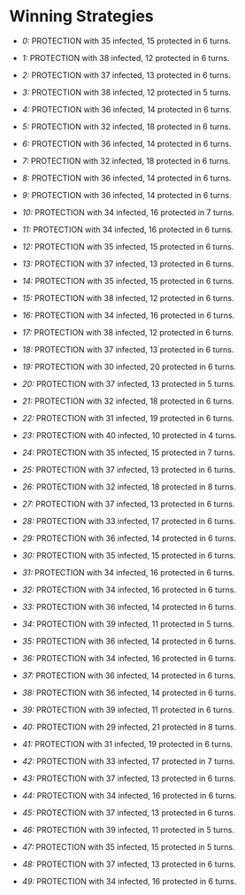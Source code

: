 # Winning Strategies

* _0:_ PROTECTION with 35 infected, 15 protected in 6 turns.


* _1:_ PROTECTION with 38 infected, 12 protected in 6 turns.


* _2:_ PROTECTION with 37 infected, 13 protected in 6 turns.


* _3:_ PROTECTION with 38 infected, 12 protected in 5 turns.


* _4:_ PROTECTION with 36 infected, 14 protected in 6 turns.


* _5:_ PROTECTION with 32 infected, 18 protected in 6 turns.


* _6:_ PROTECTION with 36 infected, 14 protected in 6 turns.


* _7:_ PROTECTION with 32 infected, 18 protected in 6 turns.


* _8:_ PROTECTION with 36 infected, 14 protected in 6 turns.


* _9:_ PROTECTION with 36 infected, 14 protected in 6 turns.


* _10:_ PROTECTION with 34 infected, 16 protected in 7 turns.


* _11:_ PROTECTION with 34 infected, 16 protected in 6 turns.


* _12:_ PROTECTION with 35 infected, 15 protected in 6 turns.


* _13:_ PROTECTION with 37 infected, 13 protected in 6 turns.


* _14:_ PROTECTION with 35 infected, 15 protected in 6 turns.


* _15:_ PROTECTION with 38 infected, 12 protected in 6 turns.


* _16:_ PROTECTION with 34 infected, 16 protected in 6 turns.


* _17:_ PROTECTION with 38 infected, 12 protected in 6 turns.


* _18:_ PROTECTION with 37 infected, 13 protected in 6 turns.


* _19:_ PROTECTION with 30 infected, 20 protected in 6 turns.


* _20:_ PROTECTION with 37 infected, 13 protected in 5 turns.


* _21:_ PROTECTION with 32 infected, 18 protected in 6 turns.


* _22:_ PROTECTION with 31 infected, 19 protected in 6 turns.


* _23:_ PROTECTION with 40 infected, 10 protected in 4 turns.


* _24:_ PROTECTION with 35 infected, 15 protected in 7 turns.


* _25:_ PROTECTION with 37 infected, 13 protected in 6 turns.


* _26:_ PROTECTION with 32 infected, 18 protected in 8 turns.


* _27:_ PROTECTION with 37 infected, 13 protected in 6 turns.


* _28:_ PROTECTION with 33 infected, 17 protected in 6 turns.


* _29:_ PROTECTION with 36 infected, 14 protected in 6 turns.


* _30:_ PROTECTION with 35 infected, 15 protected in 6 turns.


* _31:_ PROTECTION with 34 infected, 16 protected in 6 turns.


* _32:_ PROTECTION with 34 infected, 16 protected in 6 turns.


* _33:_ PROTECTION with 36 infected, 14 protected in 6 turns.


* _34:_ PROTECTION with 39 infected, 11 protected in 5 turns.


* _35:_ PROTECTION with 36 infected, 14 protected in 6 turns.


* _36:_ PROTECTION with 34 infected, 16 protected in 6 turns.


* _37:_ PROTECTION with 36 infected, 14 protected in 6 turns.


* _38:_ PROTECTION with 36 infected, 14 protected in 6 turns.


* _39:_ PROTECTION with 39 infected, 11 protected in 6 turns.


* _40:_ PROTECTION with 29 infected, 21 protected in 8 turns.


* _41:_ PROTECTION with 31 infected, 19 protected in 6 turns.


* _42:_ PROTECTION with 33 infected, 17 protected in 7 turns.


* _43:_ PROTECTION with 37 infected, 13 protected in 6 turns.


* _44:_ PROTECTION with 34 infected, 16 protected in 6 turns.


* _45:_ PROTECTION with 37 infected, 13 protected in 6 turns.


* _46:_ PROTECTION with 39 infected, 11 protected in 5 turns.


* _47:_ PROTECTION with 35 infected, 15 protected in 5 turns.


* _48:_ PROTECTION with 37 infected, 13 protected in 6 turns.


* _49:_ PROTECTION with 34 infected, 16 protected in 6 turns.


